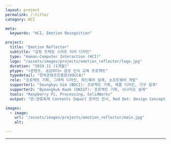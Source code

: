 ```yaml
---
layout: project
permalink: /:title/
category: HCI

meta:
  keywords: "HCI, Emotion Recognition"

project:
  title: "Emotion Reflector"
  subtitle: "감정 트랙킹 스마트 미러 디자인"
  type: "Human-Computer Interaction (HCI)"
  logo: "/assets/images/projects/emotion_reflector/logo.jpg"
  duration: "2019.11 (1개월)"
  ptype: "<콘텐츠, 공감하다> 감성 인식 교육 프로젝트"
  typedetail: "한국콘텐츠진흥원(KOCCA)"
  role: "프로젝트 기획, 그래픽 디자인, 하드웨어 설계, 소프트웨어 개발"
  supporter1: "Seungkyu Gim (BDCI): 프로젝트 기획, 제품 디자인, 기구 설계"
  supporter2: "Byeongkuk Kwak (UNIST): 프로젝트 기획, 시나리오 설계"
  tools: "Raspberry Pi, Processing, SolidWorks"
  output: "온:한류축제 Contents Impact 온라인 전시, Red Dot: Design Concept 2020 파이널리스트"

images:
  - image:
    url: "/assets/images/projects/emotion_reflector/main.jpg"
    alt:

---
```

---
<br>
